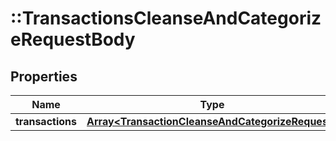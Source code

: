 # ::TransactionsCleanseAndCategorizeRequestBody

## Properties
Name | Type | Description | Notes
------------ | ------------- | ------------- | -------------
**transactions** | [**Array&lt;TransactionCleanseAndCategorizeRequest&gt;**](TransactionCleanseAndCategorizeRequest.md) |  | [optional] 


